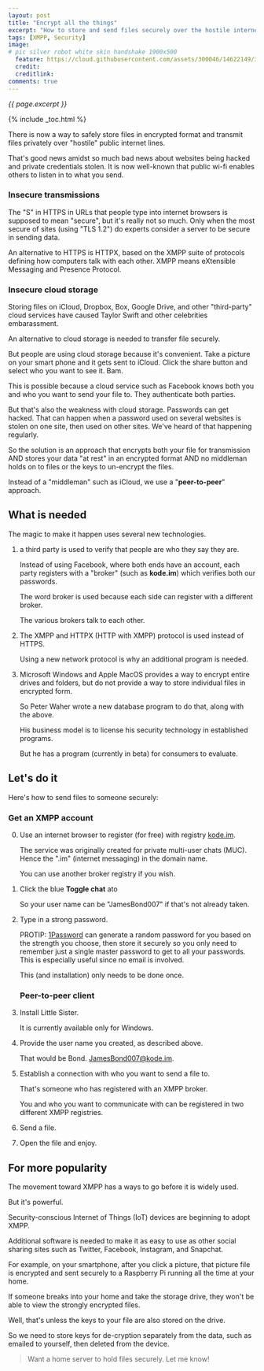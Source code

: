 ```yaml
---
layout: post
title: "Encrypt all the things"
excerpt: "How to store and send files securely over the hostile internet"
tags: [XMPP, Security]
image:
# pic silver robot white skin handshake 1900x500
  feature: https://cloud.githubusercontent.com/assets/300046/14622149/306629f0-0585-11e6-961a-dc8f60dadbf6.jpg
  credit: 
  creditlink: 
comments: true
---
```

<i>{{ page.excerpt }}</i>

{% include _toc.html %}

There is now a way to safely store files in encrypted format and 
transmit files privately over "hostile" public internet lines.

That's good news amidst so much bad news about websites being hacked and private credentials stolen.
It is now well-known that public wi-fi enables others to listen in to what you send.

### Insecure transmissions

   The "S" in HTTPS in URLs that people type into internet browsers is supposed to mean "secure", 
   but it's really not so much. Only when the most secure of sites (using "TLS 1.2")
   do experts consider a server to be secure in sending data.

   An alternative to HTTPS is HTTPX, based on the XMPP suite of protocols defining
   how computers talk with each other.
   XMPP means eXtensible Messaging and Presence Protocol.


### Insecure cloud storage

Storing files on iCloud, Dropbox, Box, Google Drive, 
and other "third-party" cloud services have caused Taylor Swift and
other celebrities embarassment.

An alternative to cloud storage is needed to transfer file securely.

But people are using cloud storage because it's convenient.
Take a picture on your smart phone and it gets sent to iCloud.
Click the share button and select who you want to see it. Bam.

This is possible because a cloud service such as Facebook 
knows both you and who you want to send your file to.
They authenticate both parties.

But that's also the weakness with cloud storage. 
Passwords can get hacked.
That can happen when a password used on several websites is stolen on one site, then used on other sites.
We've heard of that happening regularly.


So the solution is an approach that encrypts both your file for transmission AND
stores your data "at rest" in an encrypted format AND
no middleman holds on to files or the keys to un-encrypt the files.

Instead of a "middleman" such as iCloud, 
we use a "<strong>peer-to-peer</strong>" approach.


## What is needed

The magic to make it happen uses several new technologies.

1) a third party is used to verify that people are who they say they are.

   Instead of using Facebook, where both ends have an account, 
   each party registers with a "broker"
   (such as <strong>kode.im</strong>) which verifies both our passwords.

   The word broker is used because each side can register with a different broker.

   The various brokers talk to each other.

2) The XMPP and HTTPX (HTTP with XMPP) protocol is used instead of HTTPS. 

   Using a new network protocol is why an additional program is needed.

3) Microsoft Windows and Apple MacOS provides a way to encrypt entire drives and folders,
but do not provide a way to store individual files in encrypted form.

   So Peter Waher wrote a new database program to do that, along with the above.

   His business model is to license his security technology in established programs.

   But he has a program (currently in beta) for consumers to evaluate.


## Let's do it

Here's how to send files to someone securely:

   ### Get an XMPP account

0. Use an internet browser to register (for free) with registry 
   <a target="_blank" href="https://kode.im/">kode.im</a>.

   The service was originally created for private multi-user chats (MUC).
   Hence the ".im" (internet messaging) in the domain name.

   You can use another broker registry if you wish.

0. Click the blue <strong>Toggle chat</strong> ato

   So your user name can be "JamesBond007" if that's not already taken.

0. Type in a strong password. 

   PROTIP: [1Password](1password) can generate a random password for you
   based on the strength you choose, 
   then store it securely so you only need to remember just a single master password
   to get to all your passwords.
   This is especially useful since no email is involved.

   This (and installation) only needs to be done once.


   ### Peer-to-peer client

0. Install Little Sister.

   It is currently available only for Windows.

0. Provide the user name you created, as described above.

   That would be Bond. JamesBond007@kode.im.

0. Establish a connection with who you want to send a file to.

   That's someone who has registered with an XMPP broker.

   You and who you want to communicate with can be registered in two different XMPP registries.

0. Send a file.
0. Open the file and enjoy.



## For more popularity

The movement toward XMPP has a ways to go before it is widely used.

But it's powerful.

Security-conscious Internet of Things (IoT) devices are beginning to adopt XMPP.

Additional software is needed to make it as easy to use as
other social sharing sites such as Twitter, Facebook, Instagram, and Snapchat.

For example, on your smartphone, after you click a picture, 
that picture file is encrypted and sent securely to a Raspberry Pi
running all the time at your home.

If someone breaks into your home and take the storage drive, 
they won't be able to view the strongly encrypted files.

Well, that's unless the keys to your file are also stored on the drive.

So we need to store keys for de-cryption separately from the data,
such as emailed to yourself, then deleted from the device.

> Want a home server to hold files securely.
Let me know!